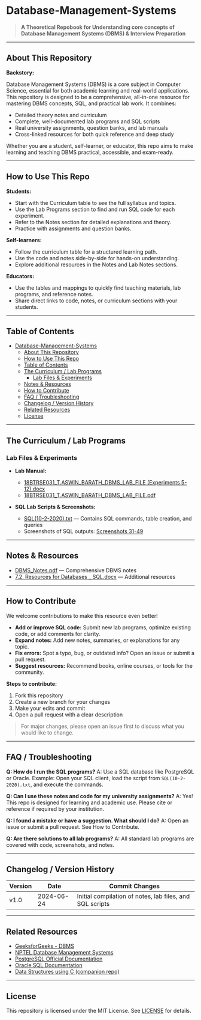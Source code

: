 # Database-Management-Systems

> **A Theoretical Repobook for Understanding core concepts of Database Management Systems (DBMS) & Interview Preparation**

---

## About This Repository

**Backstory:**

Database Management Systems (DBMS) is a core subject in Computer Science, essential for both academic learning and real-world applications. This repository is designed to be a comprehensive, all-in-one resource for mastering DBMS concepts, SQL, and practical lab work. It combines:

- Detailed theory notes and curriculum
- Complete, well-documented lab programs and SQL scripts
- Real university assignments, question banks, and lab manuals
- Cross-linked resources for both quick reference and deep study

Whether you are a student, self-learner, or educator, this repo aims to make learning and teaching DBMS practical, accessible, and exam-ready.

---

## How to Use This Repo

**Students:**
- Start with the Curriculum table to see the full syllabus and topics.
- Use the Lab Programs section to find and run SQL code for each experiment.
- Refer to the Notes section for detailed explanations and theory.
- Practice with assignments and question banks.

**Self-learners:**
- Follow the curriculum table for a structured learning path.
- Use the code and notes side-by-side for hands-on understanding.
- Explore additional resources in the Notes and Lab Notes sections.

**Educators:**
- Use the tables and mappings to quickly find teaching materials, lab programs, and reference notes.
- Share direct links to code, notes, or curriculum sections with your students.

---

## Table of Contents

- [Database-Management-Systems](#database-management-systems)
  - [About This Repository](#about-this-repository)
  - [How to Use This Repo](#how-to-use-this-repo)
  - [Table of Contents](#table-of-contents)
  - [The Curriculum / Lab Programs](#the-curriculum--lab-programs)
    - [Lab Files \& Experiments](#lab-files--experiments)
  - [Notes \& Resources](#notes--resources)
  - [How to Contribute](#how-to-contribute)
  - [FAQ / Troubleshooting](#faq--troubleshooting)
  - [Changelog / Version History](#changelog--version-history)
  - [Related Resources](#related-resources)
  - [License](#license)

---

## The Curriculum / Lab Programs

### Lab Files & Experiments

- **Lab Manual:**
  - [18BTRSE031_T.ASWIN_BARATH_DBMS_LAB_FILE (Experiments 5-12).docx](DBMS%20Lab/18BTRSE031_T.ASWIN_BARATH_DBMS_LAB_FILE%20(Experiments%205-12).docx)
  - [18BTRSE031_T.ASWIN_BARATH_DBMS_LAB_FILE.pdf](DBMS%20Lab/18BTRSE031_T.ASWIN_BARATH_DBMS_LAB_FILE.pdf)

- **SQL Lab Scripts & Screenshots:**
  - [SQL(10-2-2020).txt](DBMS%20Lab/SQL(10-02-2020)/SQL(10-2-2020).txt) — Contains SQL commands, table creation, and queries
  - Screenshots of SQL outputs: [Screenshots 31-49](DBMS%20Lab/SQL(10-02-2020)/)

---

## Notes & Resources

- [DBMS_Notes.pdf](DBMS%20Notes/DBMS_Notes.pdf) — Comprehensive DBMS notes
- [7.2. Resources for Databases _ SQL.docx](DBMS%20Notes/7.2.%20Resources%20for%20Databases%20_%20SQL.docx) — Additional resources

---

## How to Contribute

We welcome contributions to make this resource even better!

- **Add or improve SQL code:** Submit new lab programs, optimize existing code, or add comments for clarity.
- **Expand notes:** Add new notes, summaries, or explanations for any topic.
- **Fix errors:** Spot a typo, bug, or outdated info? Open an issue or submit a pull request.
- **Suggest resources:** Recommend books, online courses, or tools for the community.

**Steps to contribute:**
1. Fork this repository
2. Create a new branch for your changes
3. Make your edits and commit
4. Open a pull request with a clear description

> For major changes, please open an issue first to discuss what you would like to change.

---

## FAQ / Troubleshooting

**Q: How do I run the SQL programs?**
A: Use a SQL database like PostgreSQL or Oracle. Example: Open your SQL client, load the script from `SQL(10-2-2020).txt`, and execute the commands.

**Q: Can I use these notes and code for my university assignments?**
A: Yes! This repo is designed for learning and academic use. Please cite or reference if required by your institution.

**Q: I found a mistake or have a suggestion. What should I do?**
A: Open an issue or submit a pull request. See How to Contribute.

**Q: Are there solutions to all lab programs?**
A: All standard lab programs are covered with code, screenshots, and notes.

---

## Changelog / Version History

| Version | Date         | Commit Changes |
| ------- | ------------ | -------------- |
| v1.0    | 2024-06-24   | Initial compilation of notes, lab files, and SQL scripts |

---

## Related Resources

- [GeeksforGeeks - DBMS](https://www.geeksforgeeks.org/dbms/)
- [NPTEL Database Management Systems](https://nptel.ac.in/courses/106/105/106105175/)
- [PostgreSQL Official Documentation](https://www.postgresql.org/docs/)
- [Oracle SQL Documentation](https://docs.oracle.com/en/database/oracle/oracle-database/)
- [Data Structures using C (companion repo)](https://github.com/AswinBarath/Data-Structures-using-C)

---

## License

This repository is licensed under the MIT License. See [LICENSE](LICENSE) for details.


